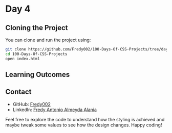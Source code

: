 # Day 4

## Cloning the Project

You can clone and run the project using:

```bash
git clone https://github.com/Fredy002/100-Days-Of-CSS-Projects/tree/day_41-50/day_46
cd 100-Days-Of-CSS-Projects
open index.html
```

## Learning Outcomes


## Contact

- GitHub: [Fredy002](https://github.com/Fredy002)
- LinkedIn: [Fredy Antonio Almeyda Alania](https://www.linkedin.com/in/fredy-antonio-almeyda-alania/)

Feel free to explore the code to understand how the styling is achieved and maybe tweak some values to see how the design changes. Happy coding!
